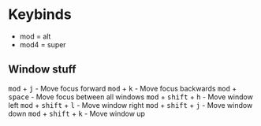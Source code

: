 # Keybinds
* mod = alt
* mod4 = super
## Window stuff
<kbd>mod</kbd> + <kbd>j</kbd> - Move focus forward
<kbd>mod</kbd> + <kbd>k</kbd> - Move focus backwards
<kbd>mod</kbd> + <kbd>space</kbd> - Move focus between all windows
<kbd>mod</kbd> + <kbd>shift</kbd> + <kbd>h</kbd> - Move window left
<kbd>mod</kbd> + <kbd>shift</kbd> + <kbd>l</kbd> - Move window right
<kbd>mod</kbd> + <kbd>shift</kbd> + <kbd>j</kbd> - Move window down
<kbd>mod</kbd> + <kbd>shift</kbd> + <kbd>k</kbd> - Move window up
